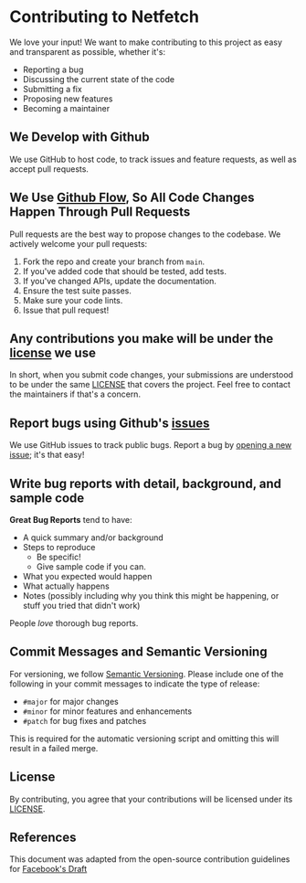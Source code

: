 # Contributing to Netfetch

We love your input! We want to make contributing to this project as easy and transparent as possible, whether it's:

- Reporting a bug
- Discussing the current state of the code
- Submitting a fix
- Proposing new features
- Becoming a maintainer

## We Develop with Github
We use GitHub to host code, to track issues and feature requests, as well as accept pull requests.

## We Use [Github Flow](https://docs.github.com/en/get-started/quickstart/github-flow), So All Code Changes Happen Through Pull Requests
Pull requests are the best way to propose changes to the codebase. We actively welcome your pull requests:

1. Fork the repo and create your branch from `main`.
2. If you've added code that should be tested, add tests.
3. If you've changed APIs, update the documentation.
4. Ensure the test suite passes.
5. Make sure your code lints.
6. Issue that pull request!

## Any contributions you make will be under the [license](LICENSE.md) we use
In short, when you submit code changes, your submissions are understood to be under the same [LICENSE](LICENSE.md) that covers the project. Feel free to contact the maintainers if that's a concern.

## Report bugs using Github's [issues](https://github.com/your-repo/issues)
We use GitHub issues to track public bugs. Report a bug by [opening a new issue](https://github.com/deggja/netfetch/issues/new); it's that easy!

## Write bug reports with detail, background, and sample code

**Great Bug Reports** tend to have:

- A quick summary and/or background
- Steps to reproduce
  - Be specific!
  - Give sample code if you can.
- What you expected would happen
- What actually happens
- Notes (possibly including why you think this might be happening, or stuff you tried that didn't work)

People *love* thorough bug reports.

## Commit Messages and Semantic Versioning

For versioning, we follow [Semantic Versioning](https://semver.org/). Please include one of the following in your commit messages to indicate the type of release:
- `#major` for major changes
- `#minor` for minor features and enhancements
- `#patch` for bug fixes and patches

This is required for the automatic versioning script and omitting this will result in a failed merge.

## License
By contributing, you agree that your contributions will be licensed under its [LICENSE](LICENSE.md).

## References
This document was adapted from the open-source contribution guidelines for [Facebook's Draft](https://github.com/facebook/draft-js/blob/main/CONTRIBUTING.md)
